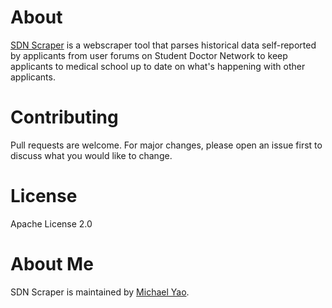 # About
[SDN Scraper](https://www.michaelsyao.com/projects/sdn) is a webscraper tool that parses historical data self-reported by applicants from user forums on Student Doctor Network to keep applicants to medical school up to date on what's happening with other applicants.

# Contributing
Pull requests are welcome. For major changes, please open an issue first to discuss what you would like to change.

# License
Apache License 2.0

# About Me
SDN Scraper is maintained by [Michael Yao](https://www.michaelsyao.com).
